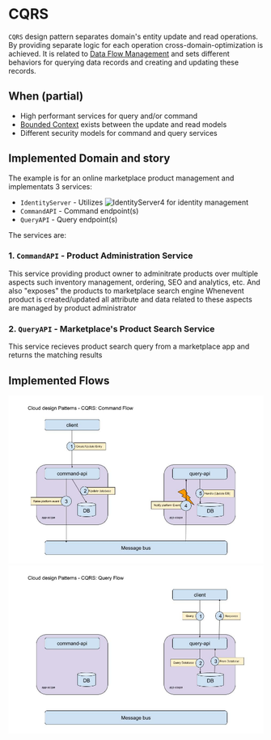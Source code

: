 # CQRS
`CQRS` design pattern separates domain's entity update and read operations.
By providing separate logic for each operation cross-domain-optimization is achieved.
It is related to [Data Flow Management](../README.md#cqrs) and sets different behaviors for querying data records and creating and updating these records.

## When (partial)
* High performant services for query and/or command
* [Bounded Context](https://martinfowler.com/bliki/BoundedContext.html) exists between the update and read models
* Different security models for command and query services

## Implemented Domain and story
The example is for an online marketplace product management and implementats 3 services:
* `IdentityServer` - Utilizes ![IdentityServer4](https://github.com/IdentityServer/IdentityServer4) for identity management
* `CommandAPI` - Command endpoint(s)
* `QueryAPI` - Query endpoint(s)

The services are:
### 1. `CommandAPI` - Product Administration Service
This service providing product owner to adminitrate products over multiple aspects such inventory management, ordering, SEO and analytics, etc.
And also "exposes" the products to marketplace search engine
Whenevent product is created/updated all attribute and data related to these aspects are managed by product administrator

### 2. `QueryAPI` - Marketplace's Product Search Service
This service recieves product search query from a marketplace app and returns the matching results

## Implemented Flows
![CQRS Command Flow](../images/cqrs/command_flow.jpg)
![CQRS Query Flow](../images/cqrs/query_flow.jpg)

